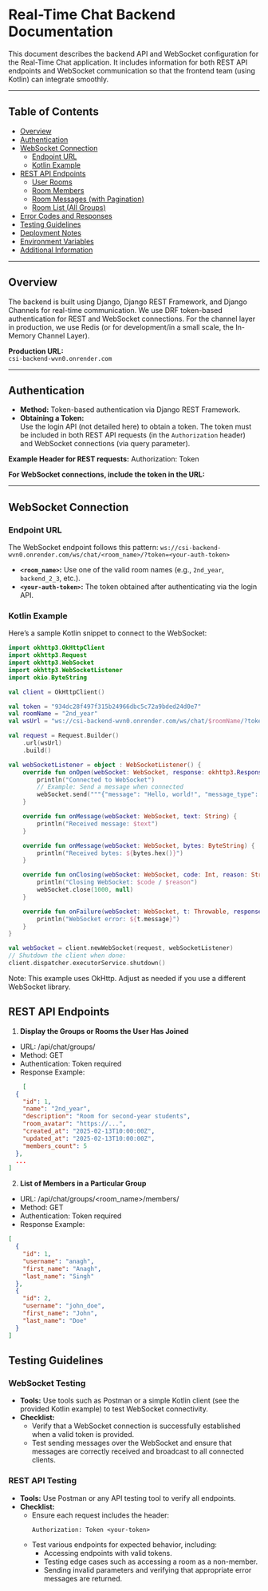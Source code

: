 # Real-Time Chat Backend Documentation

This document describes the backend API and WebSocket configuration for the Real-Time Chat application. It includes information for both REST API endpoints and WebSocket communication so that the frontend team (using Kotlin) can integrate smoothly.

---

## Table of Contents

- [Overview](#overview)
- [Authentication](#authentication)
- [WebSocket Connection](#websocket-connection)
  - [Endpoint URL](#endpoint-url)
  - [Kotlin Example](#kotlin-example)
- [REST API Endpoints](#rest-api-endpoints)
  - [User Rooms](#1-display-the-groups-or-rooms-the-user-has-joined)
  - [Room Members](#2-list-of-members-in-a-particular-group)
  - [Room Messages (with Pagination)](#3-api-for-displaying-old-messages-of-a-particular-group)
  - [Room List (All Groups)](#4-api-for-listing-all-groups-not-just-groups-joined-by-the-user)
- [Error Codes and Responses](#error-codes-and-responses)
- [Testing Guidelines](#testing-guidelines)
- [Deployment Notes](#deployment-notes)
- [Environment Variables](#environment-variables)
- [Additional Information](#additional-information)

---

## Overview

The backend is built using Django, Django REST Framework, and Django Channels for real-time communication. We use DRF token-based authentication for REST and WebSocket connections. For the channel layer in production, we use Redis (or for development/in a small scale, the In-Memory Channel Layer).

**Production URL:**  
`csi-backend-wvn0.onrender.com`

---

## Authentication

- **Method:** Token-based authentication via Django REST Framework.
- **Obtaining a Token:**  
  Use the login API (not detailed here) to obtain a token. The token must be included in both REST API requests (in the `Authorization` header) and WebSocket connections (via query parameter).
  
**Example Header for REST requests:**
Authorization: Token <your-auth-token>

**For WebSocket connections, include the token in the URL:**

---

## WebSocket Connection

### Endpoint URL

The WebSocket endpoint follows this pattern:
`ws://csi-backend-wvn0.onrender.com/ws/chat/<room_name>/?token=<your-auth-token>`

- **`<room_name>`:** Use one of the valid room names (e.g., `2nd_year`, `backend_2_3`, etc.).
- **`<your-auth-token>`:** The token obtained after authenticating via the login API.

### Kotlin Example

Here’s a sample Kotlin snippet to connect to the WebSocket:

```kotlin
import okhttp3.OkHttpClient
import okhttp3.Request
import okhttp3.WebSocket
import okhttp3.WebSocketListener
import okio.ByteString

val client = OkHttpClient()

val token = "934dc28f497f315b24966dbc5c72a9bded24d0e7"
val roomName = "2nd_year"
val wsUrl = "ws://csi-backend-wvn0.onrender.com/ws/chat/$roomName/?token=$token"

val request = Request.Builder()
    .url(wsUrl)
    .build()

val webSocketListener = object : WebSocketListener() {
    override fun onOpen(webSocket: WebSocket, response: okhttp3.Response) {
        println("Connected to WebSocket")
        // Example: Send a message when connected
        webSocket.send("""{"message": "Hello, world!", "message_type": "text"}""")
    }

    override fun onMessage(webSocket: WebSocket, text: String) {
        println("Received message: $text")
    }

    override fun onMessage(webSocket: WebSocket, bytes: ByteString) {
        println("Received bytes: ${bytes.hex()}")
    }

    override fun onClosing(webSocket: WebSocket, code: Int, reason: String) {
        println("Closing WebSocket: $code / $reason")
        webSocket.close(1000, null)
    }

    override fun onFailure(webSocket: WebSocket, t: Throwable, response: okhttp3.Response?) {
        println("WebSocket error: ${t.message}")
    }
}

val webSocket = client.newWebSocket(request, webSocketListener)
// Shutdown the client when done:
client.dispatcher.executorService.shutdown()
```
Note: This example uses OkHttp. Adjust as needed if you use a different WebSocket library.

## REST API Endpoints
1. **Display the Groups or Rooms the User Has Joined**
  - URL: /api/chat/groups/
  - Method: GET
  - Authentication: Token required
  - Response Example:

```JSON
    [
  {
    "id": 1,
    "name": "2nd_year",
    "description": "Room for second-year students",
    "room_avatar": "https://...",
    "created_at": "2025-02-13T10:00:00Z",
    "updated_at": "2025-02-13T10:00:00Z",
    "members_count": 5
  },
  ...
]
```
2. **List of Members in a Particular Group**
  - URL: /api/chat/groups/<room_name>/members/
  - Method: GET
  - Authentication: Token required
  - Response Example:
``` JSON
[
  {
    "id": 1,
    "username": "anagh",
    "first_name": "Anagh",
    "last_name": "Singh"
  },
  {
    "id": 2,
    "username": "john_doe",
    "first_name": "John",
    "last_name": "Doe"
  }
]
```
## Testing Guidelines

### WebSocket Testing
- **Tools:** Use tools such as Postman or a simple Kotlin client (see the provided Kotlin example) to test WebSocket connectivity.
- **Checklist:**
  - Verify that a WebSocket connection is successfully established when a valid token is provided.
  - Test sending messages over the WebSocket and ensure that messages are correctly received and broadcast to all connected clients.

### REST API Testing
- **Tools:** Use Postman or any API testing tool to verify all endpoints.
- **Checklist:**
  - Ensure each request includes the header:
    ```
    Authorization: Token <your-token>
    ```
  - Test various endpoints for expected behavior, including:
    - Accessing endpoints with valid tokens.
    - Testing edge cases such as accessing a room as a non-member.
    - Sending invalid parameters and verifying that appropriate error messages are returned.






